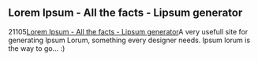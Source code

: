 <article><h2>Lorem Ipsum - All the facts - Lipsum generator</h2><time><span class="day">2</span><span class="month">1</span><span class="year">105</span></time><a href="http://www.lipsum.com/">Lorem Ipsum - All the facts - Lipsum generator</a>A very usefull site for generating Ipsum Lorum, something every designer needs. Ipsum lorum is the way to go... :)</article>